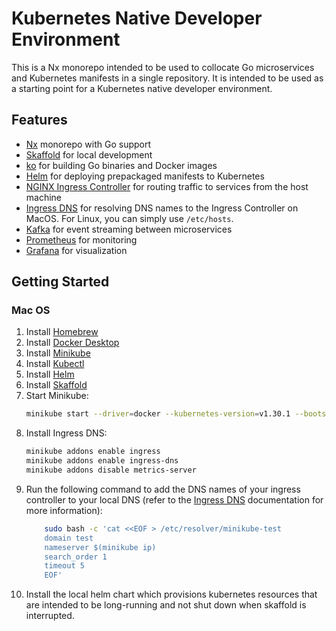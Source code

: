 # Kubernetes Native Developer Environment

This is a Nx monorepo intended to be used to collocate Go microservices and Kubernetes manifests in a single repository. It is intended to be used as a starting point for a Kubernetes native developer environment.

## Features

- [Nx](https://nx.dev) monorepo with Go support
- [Skaffold](https://skaffold.dev/) for local development
- [ko](https://ko.build/) for building Go binaries and Docker images
- [Helm](https://helm.sh/) for deploying prepackaged manifests to Kubernetes
- [NGINX Ingress Controller](https://kubernetes.github.io/ingress-nginx/) for routing traffic to services from the host machine
- [Ingress DNS](https://minikube.sigs.k8s.io/docs/handbook/addons/ingress-dns/) for resolving DNS names to the Ingress Controller on MacOS. For Linux, you can simply use `/etc/hosts`. 
- [Kafka](https://kafka.apache.org/) for event streaming between microservices
- [Prometheus](https://prometheus.io/) for monitoring
- [Grafana](https://grafana.com/) for visualization


## Getting Started

### Mac OS

1. Install [Homebrew](https://brew.sh/)
2. Install [Docker Desktop](https://www.docker.com/products/docker-desktop)
3. Install [Minikube](https://minikube.sigs.k8s.io/docs/start/)
4. Install [Kubectl](https://kubernetes.io/docs/tasks/tools/install-kubectl/)
5. Install [Helm](https://helm.sh/docs/intro/install/)
6. Install [Skaffold](https://skaffold.dev/docs/install/)
7. Start Minikube: 
    ```bash 
    minikube start --driver=docker --kubernetes-version=v1.30.1 --bootstrapper=kubeadm --extra-config=kubelet.authentication-token-webhook=true --extra-config=kubelet.authorization-mode=Webhook --extra-config=scheduler.bind-address=0.0.0.0 --extra-config=controller-manager.bind-address=0.0.0.0
    ```
8. Install Ingress DNS:
    ```bash
    minikube addons enable ingress
    minikube addons enable ingress-dns
    minikube addons disable metrics-server
    ```
9. Run the following command to add the DNS names of your ingress controller to your local DNS (refer to the [Ingress DNS](https://minikube.sigs.k8s.io/docs/handbook/addons/ingress-dns/) documentation for more information):
    ```bash
        sudo bash -c 'cat <<EOF > /etc/resolver/minikube-test
        domain test
        nameserver $(minikube ip)
        search_order 1
        timeout 5
        EOF'
    ```
10. Install the local helm chart which provisions kubernetes resources that are intended to be long-running and not shut down when skaffold is interrupted.

